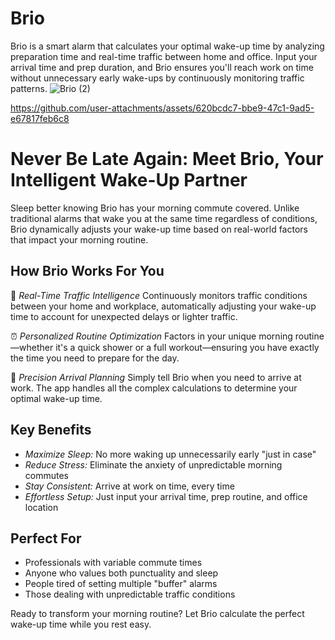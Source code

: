 # Brio
Brio is a smart alarm that calculates your optimal wake-up time by analyzing preparation time and real-time traffic between home and office. Input your arrival time and prep duration, and Brio ensures you'll reach work on time without unnecessary early wake-ups by continuously monitoring traffic patterns.
![Brio (2)](https://github.com/user-attachments/assets/2aff2b00-87ea-4bc2-8dd4-e5d8441419f9)

https://github.com/user-attachments/assets/620bcdc7-bbe9-47c1-9ad5-e67817feb6c8

# Never Be Late Again: Meet Brio, Your Intelligent Wake-Up Partner

Sleep better knowing Brio has your morning commute covered. Unlike traditional alarms that wake you at the same time regardless of conditions, Brio dynamically adjusts your wake-up time based on real-world factors that impact your morning routine.

## How Brio Works For You

🚗 *Real-Time Traffic Intelligence*
Continuously monitors traffic conditions between your home and workplace, automatically adjusting your wake-up time to account for unexpected delays or lighter traffic.

⏰ *Personalized Routine Optimization*
Factors in your unique morning routine—whether it's a quick shower or a full workout—ensuring you have exactly the time you need to prepare for the day.

🎯 *Precision Arrival Planning*
Simply tell Brio when you need to arrive at work. The app handles all the complex calculations to determine your optimal wake-up time.

## Key Benefits

- *Maximize Sleep:* No more waking up unnecessarily early "just in case"
- *Reduce Stress:* Eliminate the anxiety of unpredictable morning commutes
- *Stay Consistent:* Arrive at work on time, every time
- *Effortless Setup:* Just input your arrival time, prep routine, and office location

## Perfect For

- Professionals with variable commute times
- Anyone who values both punctuality and sleep
- People tired of setting multiple "buffer" alarms
- Those dealing with unpredictable traffic conditions

Ready to transform your morning routine? Let Brio calculate the perfect wake-up time while you rest easy.
